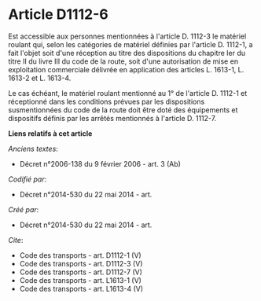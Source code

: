 # Article D1112-6

Est accessible aux personnes mentionnées à l'article D. 1112-3 le matériel roulant qui, selon les catégories de matériel
définies par l'article D. 1112-1, a fait l'objet soit d'une réception au titre des dispositions du chapitre Ier du titre II
du livre III du code de la route, soit d'une autorisation de mise en exploitation commerciale délivrée en application des
articles L. 1613-1, L. 1613-2 et L. 1613-4. 

Le cas échéant, le matériel roulant mentionné au 1° de l'article D. 1112-1 et réceptionné dans les conditions prévues par les
dispositions susmentionnées du code de la route doit être doté des équipements et dispositifs définis par les arrêtés
mentionnés à l'article D. 1112-7.

**Liens relatifs à cet article**

_Anciens textes_:

  - Décret n°2006-138 du 9 février 2006 - art. 3 (Ab)

_Codifié par_:

  - Décret n°2014-530 du 22 mai 2014 - art.

_Créé par_:

  - Décret n°2014-530 du 22 mai 2014 - art.

_Cite_:

  - Code des transports - art. D1112-1 (V)
  - Code des transports - art. D1112-3 (V)
  - Code des transports - art. D1112-7 (V)
  - Code des transports - art. L1613-1 (V)
  - Code des transports - art. L1613-4 (V)
